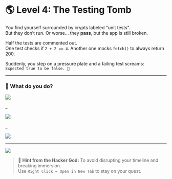# 🌎 Level 4: The Testing Tomb

You find yourself surrounded by crypts labeled "unit tests".  
But they don’t run. Or worse… they **pass**, but the app is still broken.

Half the tests are commented out.  
One test checks if `2 + 2 == 4`. Another one mocks `fetch()` to always return 200.

Suddenly, you step on a pressure plate and a failing test screams:  
`Expected true to be false. 🤔`

---

### 💭 What do you do?

<a href="../the-mountain-of-micro-optimizations/level-5.md">
  <img src="https://img.shields.io/badge/Rewrite%20the%20tests%20with%20realistic%20scenarios%20and%20assertions-red?style=for-the-badge"/>
</a>

_

<a href="./level-4-error-1.md">
  <img src="https://img.shields.io/badge/Add%20a%20%60--force%60%20flag%20to%20the%20CI%20script%20to%20ignore%20failing%20tests-red?style=for-the-badge"/>
</a>

_

<a href="./level-4-error-2.md">
  <img src="https://img.shields.io/badge/Delete%20the%20test%20folder%20and%20declare%20your%20project%20%22test--free%22-red?style=for-the-badge"/>
</a>

---

<a href="../../glossary.md">
  <img src="https://img.shields.io/badge/Open%20DevLore%20Glossary-5dade2?style=for-the-badge"/>
</a>

> 🧙 **Hint from the Hacker God:** To avoid disrupting your timeline and breaking immersion.  
> Use `Right Click → Open in New Tab` to stay on your quest.
